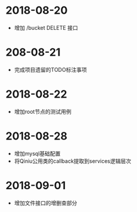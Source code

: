 # 2018-08-20
- 增加 /bucket DELETE 接口

# 208-08-21
- 完成项目遗留的TODO标注事项

# 2018-08-22
- 增加root节点的测试用例

# 2018-08-28
- 增加mysql基础配置
- 将Qiniu公用类的callback提取到services逻辑层次

# 2018-09-01
- 增加文件接口的增删查部分